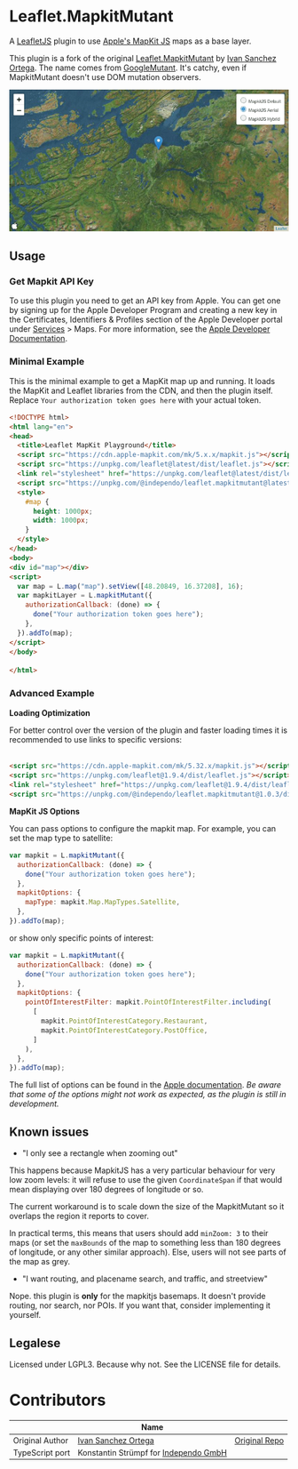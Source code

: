 # Leaflet.MapkitMutant

A [LeafletJS](http://leafletjs.com/) plugin to
use [Apple's MapKit JS](https://developer.apple.com/documentation/mapkitjs) maps as a base layer.

This plugin is a fork of the original [Leaflet.MapkitMutant](https://gitlab.com/IvanSanchez/Leaflet.MapkitMutant) by
[Ivan Sanchez Ortega](https://gitlab.com/IvanSanchez).
The name comes from [GoogleMutant](https://gitlab.com/IvanSanchez/Leaflet.GridLayer.GoogleMutant). It's catchy, even if
MapkitMutant doesn't use DOM mutation observers.

![Leaflet showing the three different mapkitjs map types](docs/demo.gif)

## Usage

### Get Mapkit API Key

To use this plugin you need to get an API key from Apple. You can get one by signing up for the Apple Developer Program
and creating a new key in the Certificates, Identifiers & Profiles section of the Apple Developer portal
under [Services](https://developer.apple.com/account/resources/services/list) > Maps.
For more information, see
the [Apple Developer Documentation](https://developer.apple.com/documentation/mapkitjs/creating_a_maps_token).

### Minimal Example

This is the minimal example to get a MapKit map up and running. It loads the MapKit and Leaflet libraries from the CDN,
and then the plugin itself. Replace `Your authorization token goes here` with your actual token.

```html
<!DOCTYPE html>
<html lang="en">
<head>
  <title>Leaflet MapKit Playground</title>
  <script src="https://cdn.apple-mapkit.com/mk/5.x.x/mapkit.js"></script>
  <script src="https://unpkg.com/leaflet@latest/dist/leaflet.js"></script>
  <link rel="stylesheet" href="https://unpkg.com/leaflet@latest/dist/leaflet.css" />
  <script src="https://unpkg.com/@independo/leaflet.mapkitmutant@latest"></script>
  <style>
    #map {
      height: 1000px;
      width: 1000px;
    }
  </style>
</head>
<body>
<div id="map"></div>
<script>
  var map = L.map("map").setView([48.20849, 16.37208], 16);
  var mapkitLayer = L.mapkitMutant({
    authorizationCallback: (done) => {
      done("Your authorization token goes here");
    },
  }).addTo(map);
</script>
</body>

</html>
```

### Advanced Example

**Loading Optimization**

For better control over the version of the plugin and faster loading times it is recommended to use links to specific
versions:

```html

<script src="https://cdn.apple-mapkit.com/mk/5.32.x/mapkit.js"></script>
<script src="https://unpkg.com/leaflet@1.9.4/dist/leaflet.js"></script>
<link rel="stylesheet" href="https://unpkg.com/leaflet@1.9.4/dist/leaflet.css" />
<script src="https://unpkg.com/@independo/leaflet.mapkitmutant@1.0.3/dist/Leaflet.MapkitMutant.js"></script>
```

**MapKit JS Options**

You can pass options to configure the mapkit map. For example, you can set the map type to satellite:

```javascript
var mapkit = L.mapkitMutant({
  authorizationCallback: (done) => {
    done("Your authorization token goes here");
  },
  mapkitOptions: {
    mapType: mapkit.Map.MapTypes.Satellite,
  },
}).addTo(map);
```

or show only specific points of interest:

```javascript
var mapkit = L.mapkitMutant({
  authorizationCallback: (done) => {
    done("Your authorization token goes here");
  },
  mapkitOptions: {
    pointOfInterestFilter: mapkit.PointOfInterestFilter.including(
      [
        mapkit.PointOfInterestCategory.Restaurant,
        mapkit.PointOfInterestCategory.PostOffice,
      ]
    ),
  },
}).addTo(map);
```

The full list of options can be found in
the [Apple documentation](https://developer.apple.com/documentation/mapkitjs/mapconstructoroptions#3001292).
_Be aware that some of the options might not work as expected, as the plugin is still in development._

## Known issues

* "I only see a rectangle when zooming out"

This happens because MapkitJS has a very particular behaviour for very low
zoom levels: it will refuse to use the given `CoordinateSpan` if that would
mean displaying over 180 degrees of longitude or so.

The current workaround is to scale down the size of the MapkitMutant so it overlaps
the region it reports to cover.

In practical terms, this means that users should add `minZoom: 3` to their maps
(or set the `maxBounds` of the map to something less than 180 degrees of longitude,
or any other similar approach). Else, users will not see parts of the map as grey.

* "I want routing, and placename search, and traffic, and streetview"

Nope. this plugin is **only** for the mapkitjs basemaps. It doesn't provide
routing, nor search, nor POIs. If you want that, consider implementing it
yourself.

## Legalese

Licensed under LGPL3. Because why not. See the LICENSE file for details.

# Contributors

|                 | Name                                                               |                                                                      |
|-----------------|--------------------------------------------------------------------|----------------------------------------------------------------------|
| Original Author | [Ivan Sanchez Ortega](https://gitlab.com/IvanSanchez)              | [Original Repo](https://gitlab.com/IvanSanchez/Leaflet.MapkitMutant) |
| TypeScript port | Konstantin Strümpf for [Independo GmbH](https://www.independo.app) |                                                                      |
